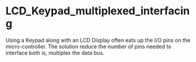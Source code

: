 LCD_Keypad_multiplexed_interfacing
==================================

Using a Keypad along with an LCD Display often eats up the I/O pins on the micro-controller. The solution reduce the number of pins needed to interface both is, multiplex the data bus.

